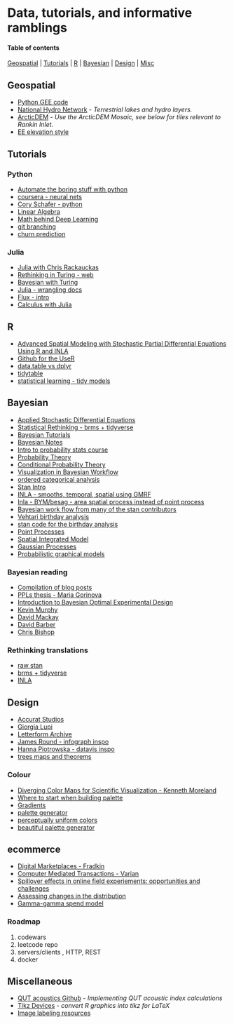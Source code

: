 # Data, tutorials, and informative ramblings

#### Table of contents
[Geospatial](#geospatial) |
[Tutorials](#tutorials) |
[R](#r) |
[Bayesian](#bayesian) |
[Design](#design) |
[Misc](*miscellaneous)



## Geospatial

* [Python GEE code](https://github.com/giswqs/earthengine-py-notebooks)
* [National Hydro Network](https://open.canada.ca/data/en/dataset/a4b190fe-e090-4e6d-881e-b87956c07977) - *Terrestrial lakes and hydro layers.*
* [ArcticDEM](https://www.pgc.umn.edu/data/arcticdem/) - *Use the ArcticDEM Mosaic, see below for tiles relevant to Rankin Inlet.*
* [EE elevation style](https://www.staridasgeography.gr/earth-engine-turn-cold-pixels-to-a-colorful-terrain/)


## Tutorials
### Python
* [Automate the boring stuff with python](https://automatetheboringstuff.com/)
* [coursera - neural nets](https://www.coursera.org/learn/neural-networks-deep-learning)
* [Cory Schafer - python](https://www.youtube.com/watch?v=ZDa-Z5JzLYM)
* [Linear Algebra](https://pabloinsente.github.io/intro-linear-algebra#sets)
* [Math behind Deep Learning](http://d2l.ai/chapter_preliminaries/linear-algebra.html)
* [git branching](https://github.com/pcottle/learnGitBranching)
* [churn prediction](https://ragulpr.github.io/2016/12/22/WTTE-RNN-Hackless-churn-modeling/)

### Julia
* [Julia with Chris Rackauckas](http://ucidatascienceinitiative.github.io/IntroToJulia/)
* [Rethinking in Turing - web](https://statisticalrethinkingjulia.github.io/TuringModels.jl/)
* [Bayesian with Turing](https://storopoli.io/Turing-Workshop/)
* [Julia - wrangling docs](https://julia-data-query.readthedocs.io/en/latest/dplyr.html)
* [Flux - intro](https://medium.com/coffee-in-a-klein-bottle/deep-learning-with-julia-e7f15ad5080b)
* [Calculus with Julia](https://jverzani.github.io/CalculusWithJuliaNotes.jl/)

## R
* [Advanced Spatial Modeling with Stochastic Partial Differential Equations Using R and INLA](https://becarioprecario.bitbucket.io/spde-gitbook/index.html)
* [Github for the UseR](https://happygitwithr.com/)
* [data.table vs dplyr](https://atrebas.github.io/post/2019-03-03-datatable-dplyr/)
* [tidytable](https://markfairbanks.github.io/tidytable/)
* [statistical learning - tidy models](https://emilhvitfeldt.github.io/ISLR-tidymodels-labs/)

## Bayesian
* [Applied Stochastic Differential Equations](https://users.aalto.fi/~asolin/sde-book/sde-book.pdf)
* [Statistical Rethinking - brms + tidyverse](https://bookdown.org/ajkurz/Statistical_Rethinking_recoded/)
* [Bayesian Tutorials](https://github.com/stablemarkets/BayesianTutorials)
* [Bayesian Notes](https://jrnold.github.io/bayesian_notes/bayesian-computation.html)
* [Intro to probability stats course](https://ocw.mit.edu/courses/mathematics/18-05-introduction-to-probability-and-statistics-spring-2014/readings/)
* [Probability Theory](https://betanalpha.github.io/assets/case_studies/probability_theory.html)
* [Conditional Probability Theory](https://betanalpha.github.io/assets/case_studies/conditional_probability_theory.html)
* [Visualization in Bayesian Workflow](https://rss.onlinelibrary.wiley.com/doi/full/10.1111/rssa.12378)
* [ordered categorical analysis](https://psyarxiv.com/x8swp/)
* [Stan Intro](https://github.com/betanalpha/stan_intro/blob/master/stan_intro.pdf)
* [INLA - smooths, temporal, spatial using GMRF](https://06373067248184934733.googlegroups.com/attach/91cfa6d7b7c2566e/group-models.pdf?part=0.1&view=1&vt=ANaJVrHkWMN9MfUF5wJ48sUGGNvCAj4jmyXdmEMyjliCGwKKGpeSDuftJgSJTWKLV3lZt1TX8_1M2oMMTtKDEfrHFosB083RNWod6vVI1C49FxoZn8ytUso)
* [Inla - BYM/besag - area spatial process instead of point process](http://faculty.washington.edu/jonno/SISMIDmaterial/3-spatial1.pdf)
* [Bayesian work flow from many of the stan contributors](http://www.stat.columbia.edu/~gelman/research/unpublished/Bayesian_Workflow_article.pdf)
* [Vehtari birthday analysis](https://avehtari.github.io/casestudies/Birthdays/birthdays.html#Model_8+t_nu:_day_of_year_effect_with_Student's_t_prior)
* [stan code for the birthday analysis](https://github.com/avehtari/casestudies/tree/master/Birthdays)
* [Point Processes](https://benjamincretois.netlify.app/post/fitting-point-process-models-in-stan-part-2/)
* [Spatial Integrated Model](https://github.com/valentinlauret/SpatialIntegratedModelTursiops)
* [Gaussian Processes](https://distill.pub/2019/visual-exploration-gaussian-processes/)
* [Probabilistic graphical models](https://ermongroup.github.io/cs228-notes/)


### Bayesian reading
* [Compilation of blog posts](https://awesome-bayes.com/)
* [PPLs thesis - Maria Gorinova](https://arxiv.org/abs/2204.06868)
* [Introduction to Bayesian Optimal Experimental Design](https://desirivanova.com/post/boed-intro/)
* [Kevin Murphy](https://probml.github.io/pml-book/book1.html)
* [David Mackay](http://www.inference.org.uk/mackay/itila/)
* [David Barber](http://web4.cs.ucl.ac.uk/staff/D.Barber/pmwiki/pmwiki.php?n=Brml.Online)
* [Chris Bishop](https://www.microsoft.com/en-us/research/uploads/prod/2006/01/Bishop-Pattern-Recognition-and-Machine-Learning-2006.pdf)

### Rethinking translations
* [raw stan](https://vincentarelbundock.github.io/rethinking2/)
* [brms + tidyverse](https://bookdown.org/ajkurz/Statistical_Rethinking_recoded/)
* [INLA](https://akawiecki.github.io/statistical_rethinking_inla/)

## Design
* [Accurat Studios](https://www.accurat.it/)
* [Giorgia Lupi](http://giorgialupi.com/)
* [Letterform Archive](http://oa.letterformarchive.org/)
* [James Round - infograph inspo](https://dribbble.com/jamesrounddesign)
* [Hanna Piotrowska - datavis inspo](https://www.behance.net/hannapio)
* [trees maps and theorems](https://www.principiae.be/book/)


### Colour
* [Diverging Color Maps for Scientific Visualization - Kenneth Moreland](https://link.springer.com/chapter/10.1007%2F978-3-642-10520-3_9)
* [Where to start when building palette](https://refactoringui.com/previews/building-your-color-palette/)
* [Gradients](https://palx.jxnblk.com/)
* [palette generator](http://colormind.io/)
* [perceptually uniform colors](https://colorcet.com/gallery.html)
* [beautiful palette generator](https://meodai.github.io/poline/)

## ecommerce
* [Digital Marketplaces - Fradkin](https://andreyfradkin.com/assets/econ_of_digital.pdf)
* [Computer Mediated Transactions - Varian](https://www.sfu.ca/~palys/Varian-2010-ComputerMediatedTransactions.pdf)
* [Spillover effects in online field experiements: opportunities and challenges](https://wine2021-exp.github.io/)
* [Assessing changes in the distribution](https://lmc2179.github.io/posts/distributional-effects.html)
* [Gamma-gamma spend model](http://www.brucehardie.com/notes/025/gamma_gamma.pdf)

### Roadmap
  1. codewars
  2. leetcode repo
  3. servers/clients , HTTP, REST
  4. docker


## Miscellaneous
* [QUT acoustics Github](https://github.com/QutEcoacoustics/audio-analysis/tree/master/docs) - *Implementing QUT acoustic index calculations*
* [Tikz Devices](https://github.com/Sharpie/RTikZDevice) - *convert R graphics into tikz for LaTeX*
* [Image labeling resources](https://github.com/heartexlabs/awesome-data-labeling)
